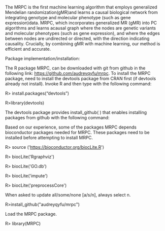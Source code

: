 The MRPC is the first machine learning algorithm that employs generalized Mendelian randomization(gMR)and 
learns a causal biological network from integrating genotype and molecular phenotype (such as gene expression)data. 
MRPC, which incorporates generalized MR (gMR) into PC algorithms and learns acausal graph where the nodes are genetic 
variants and molecular phenotypes (such as gene expression), and where the edges between nodes are undirected or directed, 
with the direction indicating causality. Crucially, by combining gMR with machine learning, our method is efficient and 
accurate.

Package implementation/installation: 

The R package MRPC, can be downloaded with git from github in the following link:
https://github.com/audreyqyfu/mrpc. To install the MRPC package, need to install the devtools package from CRAN first 
(if devtools already not install). Invoke R and then type with the following command:

R> install.packages(“devtools”)

R>library(devtools)

The devtools package provides install_github( ) that enables installing packages from github with the following command:

Based on our experience, some of the packages MRPC depends bioconductor packages needed for MRPC. These packages need to be installed before attempting to install MRPC.

R> source ('https://bioconductor.org/biocLite.R')

R> biocLite('Rgraphviz')

R> biocLite('GO.db')

R> biocLite('impute')

R> biocLite('preprocessCore')

When asked to update all/some/none [a/s/n], always select n.

R>install_github("audreyqyfu/mrpc")

Load the MRPC package.

R> library(MRPC)
